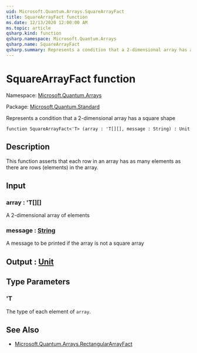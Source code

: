 ```yaml
---
uid: Microsoft.Quantum.Arrays.SquareArrayFact
title: SquareArrayFact function
ms.date: 12/13/2020 12:00:00 AM
ms.topic: article
qsharp.kind: function
qsharp.namespace: Microsoft.Quantum.Arrays
qsharp.name: SquareArrayFact
qsharp.summary: Represents a condition that a 2-dimensional array has a square shape
---
```


# SquareArrayFact function

Namespace: [Microsoft.Quantum.Arrays](xref:Microsoft.Quantum.Arrays)

Package: [Microsoft.Quantum.Standard](https://nuget.org/packages/Microsoft.Quantum.Standard)


Represents a condition that a 2-dimensional array has a square shape

```qsharp
function SquareArrayFact<'T> (array : 'T[][], message : String) : Unit
```


## Description

This function asserts that each row in an array hasas many elements as there are rows (elements) in the array.

## Input

### array : 'T[][]

A 2-dimensional array of elements


### message : [String](xref:microsoft.quantum.lang-ref.string)

A message to be printed if the array is not a square array



## Output : [Unit](xref:microsoft.quantum.lang-ref.unit)



## Type Parameters

### 'T

The type of each element of `array`.

## See Also

- [Microsoft.Quantum.Arrays.RectangularArrayFact](xref:Microsoft.Quantum.Arrays.RectangularArrayFact)